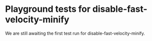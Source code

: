# Playground tests for disable-fast-velocity-minify
We are still awaiting the first test run for disable-fast-velocity-minify.
